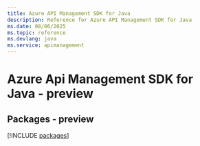 ```yaml
---
title: Azure API Management SDK for Java
description: Reference for Azure API Management SDK for Java
ms.date: 08/06/2025
ms.topic: reference
ms.devlang: java
ms.service: apimanagement
---
```

# Azure Api Management SDK for Java - preview
## Packages - preview
[!INCLUDE [packages](api-management-index.md)]